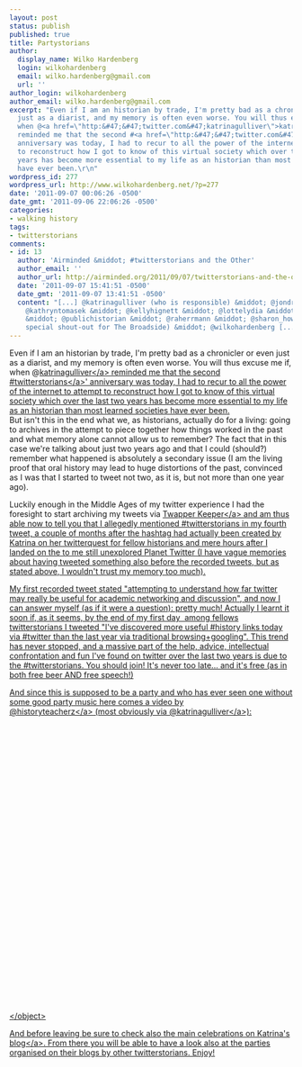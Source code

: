 ```yaml
---
layout: post
status: publish
published: true
title: Partystorians
author:
  display_name: Wilko Hardenberg
  login: wilkohardenberg
  email: wilko.hardenberg@gmail.com
  url: ''
author_login: wilkohardenberg
author_email: wilko.hardenberg@gmail.com
excerpt: "Even if I am an historian by trade, I'm pretty bad as a chronicler or even
  just as a diarist, and my memory is often even worse. You will thus excuse me if,
  when @<a href=\"http:&#47;&#47;twitter.com&#47;katrinagulliver\">katrinagulliver<&#47;a>
  reminded me that the second #<a href=\"http:&#47;&#47;twitter.com&#47;#!&#47;saved-search&#47;%23twitterstorians\">twitterstorians<&#47;a>'
  anniversary was today, I had to recur to all the power of the internet to attempt
  to reconstruct how I got to know of this virtual society which over the last two
  years has become more essential to my life as an historian than most learned societies
  have ever been.\r\n"
wordpress_id: 277
wordpress_url: http://www.wilkohardenberg.net/?p=277
date: '2011-09-07 00:06:26 -0500'
date_gmt: '2011-09-06 22:06:26 -0500'
categories:
- walking history
tags:
- twitterstorians
comments:
- id: 13
  author: 'Airminded &middot; #twitterstorians and the Other'
  author_email: ''
  author_url: http://airminded.org/2011/09/07/twitterstorians-and-the-other/
  date: '2011-09-07 15:41:51 -0500'
  date_gmt: '2011-09-07 13:41:51 -0500'
  content: "[...] @katrinagulliver (who is responsible) &middot; @jondresner &middot;
    @kathryntomasek &middot; @kellyhignett &middot; @lottelydia &middot; @markcheathem
    &middot; @publichistorian &middot; @raherrmann &middot; @sharon_howard (with a
    special shout-out for The Broadside) &middot; @wilkohardenberg [...]"
---
```

<p>Even if I am an historian by trade, I'm pretty bad as a chronicler or even just as a diarist, and my memory is often even worse. You will thus excuse me if, when @<a href="http:&#47;&#47;twitter.com&#47;katrinagulliver">katrinagulliver<&#47;a> reminded me that the second #<a href="http:&#47;&#47;twitter.com&#47;#!&#47;saved-search&#47;%23twitterstorians">twitterstorians<&#47;a>' anniversary was today, I had to recur to all the power of the internet to attempt to reconstruct how I got to know of this virtual society which over the last two years has become more essential to my life as an historian than most learned societies have ever been.<br />
<a id="more"></a><a id="more-277"></a> But isn't this in the end what we, as historians, actually do for a living: going to archives in the attempt to piece together how things worked in the past and what memory alone cannot allow us to remember? The fact that in this case we're talking about just two years ago and that I could (should?) remember what happened is absolutely a secondary issue (I am the living proof that oral history may lead to huge distortions of the past, convinced as I was that I started to tweet not two, as it is, but not more than one year ago).</p>
<p>Luckily enough in the Middle Ages of my twitter experience I had the foresight to start archiving my tweets via <a href="http:&#47;&#47;twapperkeeper.com&#47;person&#47;wilkohardenberg">Twapper Keeper<&#47;a>&nbsp;and am thus able now to tell you that I allegedly mentioned #twitterstorians in my fourth tweet, a couple of months after the hashtag had actually been created by Katrina on her twitterquest for fellow historians and mere hours after I landed on the to me still unexplored Planet Twitter (I have vague memories about having tweeted something also before the recorded tweets, but as stated above, I wouldn't trust my memory too much).</p>
<p>My first recorded tweet stated&nbsp;"attempting to understand how far twitter may really be useful for academic networking and discussion", and now I can answer myself (as if it were a question): pretty much! Actually I learnt it soon if, as it seems, by the end of my first day &nbsp;among fellows twitterstorians I tweeted "I've discovered more useful #history links today via #twitter than the last year via traditional browsing+googling".&nbsp;This trend has never stopped, and a massive part of the help, advice, intellectual confrontation and fun I've found on twitter over the last two years is due to the #twitterstorians. You should join! It's never too late... and it's free (as in both free beer AND free speech!)</p>
<p>And since this is supposed to be a party and who has ever seen one without some good party music here comes a video by @<a href="http:&#47;&#47;twitter.com&#47;historyteacherz">historyteacherz<&#47;a>&nbsp;(most obviously via @<a href="http:&#47;&#47;twitter.com&#47;katrinagulliver">katrinagulliver<&#47;a>):</p>
<p><object width="640" height="510" classid="clsid:d27cdb6e-ae6d-11cf-96b8-444553540000" codebase="http:&#47;&#47;download.macromedia.com&#47;pub&#47;shockwave&#47;cabs&#47;flash&#47;swflash.cab#version=6,0,40,0"><param name="allowFullScreen" value="true" &#47;><param name="allowscriptaccess" value="always" &#47;><param name="src" value="http:&#47;&#47;www.youtube.com&#47;v&#47;me4E5wDCK2Q?version=3&amp;hl=en_US" &#47;><param name="allowfullscreen" value="true" &#47;><embed width="640" height="510" type="application&#47;x-shockwave-flash" src="http:&#47;&#47;www.youtube.com&#47;v&#47;me4E5wDCK2Q?version=3&amp;hl=en_US" allowFullScreen="true" allowscriptaccess="always" allowfullscreen="true" &#47;><&#47;object></p>
<p>And before leaving be sure to check also the main celebrations on Katrina's <a href="http:&#47;&#47;katrinagulliver.posterous.com&#47;the-twitterstorians-turn-two">blog<&#47;a>. From there you will be able to have a look also at the parties organised on their blogs by other twitterstorians. Enjoy!</p>
